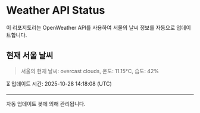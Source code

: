 
# Weather API Status

이 리포지토리는 OpenWeather API를 사용하여 서울의 날씨 정보를 자동으로 업데이트합니다.

## 현재 서울 날씨
> 서울의 현재 날씨: overcast clouds, 온도: 11.15°C, 습도: 42%

⏳ 업데이트 시간: 2025-10-28 14:18:08 (UTC)

---
자동 업데이트 봇에 의해 관리됩니다.
